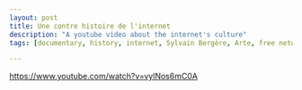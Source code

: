 ```yaml
---
layout: post
title: Une contre histoire de l'internet
description: "A youtube video about the internet's culture"
tags: [documentary, history, internet, Sylvain Bergère, Arte, free network]

---
```


https://www.youtube.com/watch?v=vylNos6mC0A